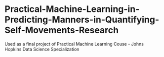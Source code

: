 # Practical-Machine-Learning-in-Predicting-Manners-in-Quantifying-Self-Movements-Research
Used as a final project of Practical Machine Learning Couse - Johns Hopkins Data Science Specialization

